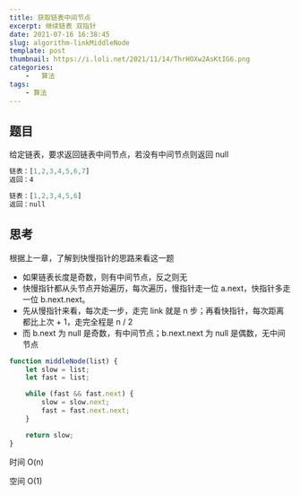 ```yaml
---
title: 获取链表中间节点
excerpt: 继续链表 双指针
date: 2021-07-16 16:38:45
slug: algorithm-linkMiddleNode
template: post
thumbnail: https://i.loli.net/2021/11/14/ThrHOXw2AsKtIG6.png
categories:
	-	算法
tags: 
	- 算法
---
```


## 题目

给定链表，要求返回链表中间节点，若没有中间节点则返回 null

```js
链表：[1,2,3,4,5,6,7]
返回：4
```

```js
链表：[1,2,3,4,5,6]
返回：null
```

## 思考

根据上一章，了解到快慢指针的思路来看这一题

- 如果链表长度是奇数，则有中间节点，反之则无
- 快慢指针都从头节点开始遍历，每次遍历，慢指针走一位 a.next，快指针多走一位 b.next.next。
- 先从慢指针来看，每次走一步，走完 link 就是 n 步；再看快指针，每次距离都比上次 + 1，走完全程是 n / 2
- 而 b.next 为 null 是奇数，有中间节点；b.next.next 为 null 是偶数，无中间节点

```js
function middleNode(list) {
	let slow = list;
	let fast = list;

	while (fast && fast.next) {
		slow = slow.next;
		fast = fast.next.next;
	}

	return slow;
}
```

时间 O(n)

空间 O(1)
